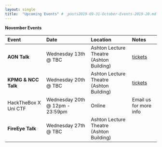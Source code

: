 ```yaml
---
layout: single
title:  "Upcoming Events" # _posts2019-09-31-October-Events-2019-20.md
---
```

__November Events__

| Event | Date | Location | Notes
|:-----------------|:----------|:-----------|:-----------|
| __AON Talk__ | Wednesday 13th @ TBC | Ashton Lecture Theatre (Ashton Building) | [tickets](https://www.eventbrite.co.uk/e/aon-cyber-security-talk-tickets-79707245517?aff=cybersoc) |
| __KPMG & NCC Talk__ | Wednesday 20th @ TBC | Ashton Lecture Theatre (Ashton Building) | [tickets](https://www.eventbrite.co.uk/e/kpmg-ncc-group-talk-tickets-81320175835?aff=cybersoc) |
| HackTheBox X Uni CTF | Wednesday 20th @ 12pm - 23:59pm | Online | Email us for more info |
| __FireEye Talk__ | Wednesday 27th @ TBC | Ashton Lecture Theatre (Ashton Building) |
